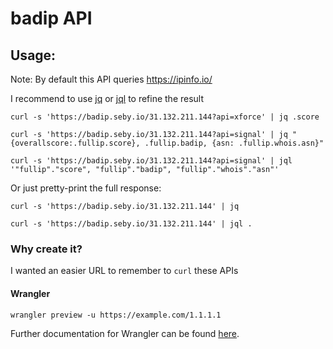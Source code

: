 # badip API

## Usage:

Note: By default this API queries https://ipinfo.io/

I recommend to use [jq](https://stedolan.github.io/jq/) or [jql](https://github.com/yamafaktory/jql) to refine the result

```
curl -s 'https://badip.seby.io/31.132.211.144?api=xforce' | jq .score

curl -s 'https://badip.seby.io/31.132.211.144?api=signal' | jq "{overallscore:.fullip.score}, .fullip.badip, {asn: .fullip.whois.asn}"

curl -s 'https://badip.seby.io/31.132.211.144?api=signal' | jql '"fullip"."score", "fullip"."badip", "fullip"."whois"."asn"'
```

Or just pretty-print the full response:

```
curl -s 'https://badip.seby.io/31.132.211.144' | jq

curl -s 'https://badip.seby.io/31.132.211.144' | jql .
```

### Why create it?

I wanted an easier URL to remember to `curl` these APIs

#### Wrangler

```
wrangler preview -u https://example.com/1.1.1.1
```

Further documentation for Wrangler can be found [here](https://developers.cloudflare.com/workers/tooling/wrangler).
